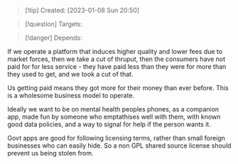 
>[!tip] Created: [2023-01-08 Sun 20:50]

>[!question] Targets: 

>[!danger] Depends: 

If we operate a platform that induces higher quality and lower fees due to market forces, then we take a cut of thruput, then the consumers have not paid for for less service - they have paid less than they were for more than they used to get, and we took a cut of that.

Us getting paid means they got more for their money than ever before.  This is a wholesome business model to operate.

Ideally we want to be on mental health peoples phones, as a companion app, made fun by someone who emptathises well with them, with known good data policies, and a way to signal for help if the person wants it.

Govt apps are good for following licensing terms, rather than small foreign businesses who can easily hide.  So a non GPL shared source license should prevent us being stolen from.